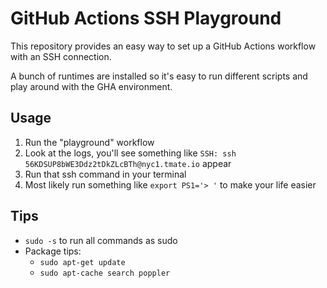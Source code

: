 # GitHub Actions SSH Playground

This repository provides an easy way to set up a GitHub Actions workflow with an SSH connection.

A bunch of runtimes are installed so it's easy to run different scripts and play around with the GHA environment.

## Usage

1. Run the "playground" workflow
2. Look at the logs, you'll see something like `SSH: ssh 56KDSUP8bWE3Ddz2tDkZLcBTh@nyc1.tmate.io` appear
3. Run that ssh command in your terminal
4. Most likely run something like `export PS1='> '` to make your life easier


## Tips

* `sudo -s` to run all commands as sudo
* Package tips:
  * `sudo apt-get update`
  * `sudo apt-cache search poppler`
